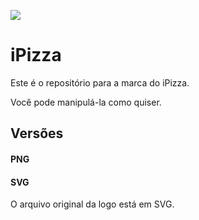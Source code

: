 ![](https://cdn.rawgit.com/lhas/ipizza-logo/master/ipizza.svg)

# iPizza

Este é o repositório para a marca do iPizza.

Você pode manipulá-la como quiser.

## Versões

#### PNG

#### SVG

O arquivo original da logo está em SVG.
